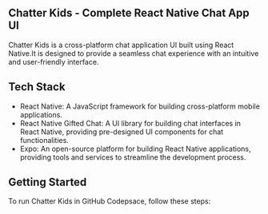 ## Chatter Kids - Complete React Native Chat App UI
Chatter Kids is a cross-platform chat application UI built using React Native.It is designed to provide a seamless chat experience with an intuitive and user-friendly interface.


## Tech Stack
- React Native: A JavaScript framework for building cross-platform mobile applications.
- React Native Gifted Chat: A UI library for building chat interfaces in React Native, providing pre-designed UI components for chat functionalities.
- Expo: An open-source platform for building React Native applications, providing tools and services to streamline the development process.

## Getting Started
To run Chatter Kids in GitHub Codepsace, follow these steps:

